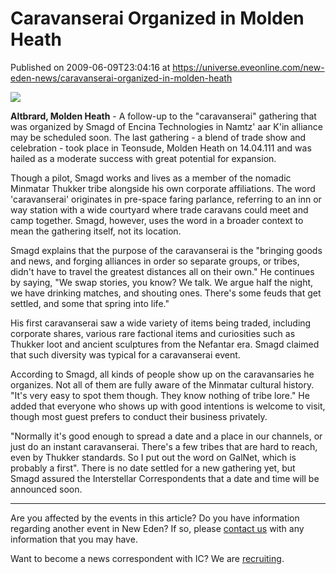 # Caravanserai Organized in Molden Heath
Published on 2009-06-09T23:04:16 at https://universe.eveonline.com/new-eden-news/caravanserai-organized-in-molden-heath

![](http://www.eve-ic.net/media/assets/icarticlebanner.png)  
  
 **Altbrard, Molden Heath** \- A follow-up to the "caravanserai" gathering that was organized by Smagd of Encina Technologies in Namtz' aar K'in alliance may be scheduled soon. The last gathering - a blend of trade show and celebration - took place in Teonsude, Molden Heath on 14.04.111 and was hailed as a moderate success with great potential for expansion.  
  
Though a pilot, Smagd works and lives as a member of the nomadic Minmatar Thukker tribe alongside his own corporate affiliations. The word 'caravanserai' originates in pre-space faring parlance, referring to an inn or way station with a wide courtyard where trade caravans could meet and camp together. Smagd, however, uses the word in a broader context to mean the gathering itself, not its location.  
  
Smagd explains that the purpose of the caravanserai is the "bringing goods and news, and forging alliances in order so separate groups, or tribes, didn't have to travel the greatest distances all on their own." He continues by saying, "We swap stories, you know? We talk. We argue half the night, we have drinking matches, and shouting ones. There's some feuds that get settled, and some that spring into life."  
  
His first caravanserai saw a wide variety of items being traded, including corporate shares, various rare factional items and curiosities such as Thukker loot and ancient sculptures from the Nefantar era. Smagd claimed that such diversity was typical for a caravanserai event.  
  
According to Smagd, all kinds of people show up on the caravansaries he organizes. Not all of them are fully aware of the Minmatar cultural history. "It's very easy to spot them though. They know nothing of tribe lore." He added that everyone who shows up with good intentions is welcome to visit, though most guest prefers to conduct their business privately.  
  
"Normally it's good enough to spread a date and a place in our channels, or just do an instant caravanserai. There's a few tribes that are hard to reach, even by Thukker standards. So I put out the word on GalNet, which is probably a first". There is no date settled for a new gathering yet, but Smagd assured the Interstellar Correspondents that a date and time will be announced soon.

* * *

Are you affected by the events in this article? Do you have information regarding another event in New Eden? If so, please [contact us](http://myeve.eve-online.com/news.asp?a=submitrp) with any information that you may have.  
  
Want to become a news correspondent with IC? We are [recruiting](http://www.eveonline.com/isd.asp).
